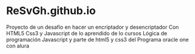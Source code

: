# ReSvGh.github.io
Proyecto de un desafío en hacer un  encriptador y desencriptador 
Con HTML5 Css3 y Javascript de lo aprendido de lo cursos
Lógica de programación Javascript y parte de html5 y css3 del Programa oracle one con alura
